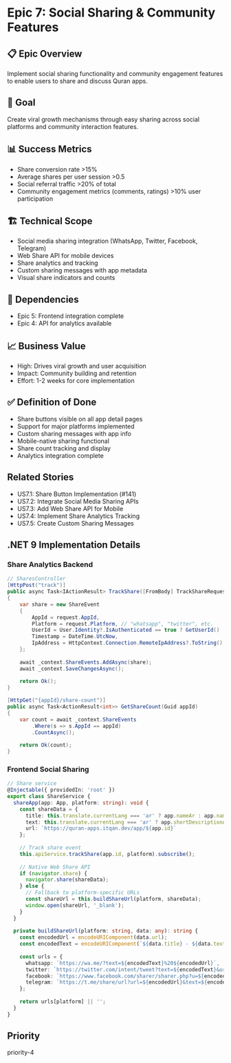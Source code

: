 # Epic 7: Social Sharing & Community Features

## 📋 Epic Overview
Implement social sharing functionality and community engagement features to enable users to share and discuss Quran apps.

## 🎯 Goal
Create viral growth mechanisms through easy sharing across social platforms and community interaction features.

## 📊 Success Metrics
- Share conversion rate >15%
- Average shares per user session >0.5
- Social referral traffic >20% of total
- Community engagement metrics (comments, ratings) >10% user participation

## 🏗️ Technical Scope
- Social media sharing integration (WhatsApp, Twitter, Facebook, Telegram)
- Web Share API for mobile devices
- Share analytics and tracking
- Custom sharing messages with app metadata
- Visual share indicators and counts

## 🔗 Dependencies
- Epic 5: Frontend integration complete
- Epic 4: API for analytics available

## 📈 Business Value
- High: Drives viral growth and user acquisition
- Impact: Community building and retention
- Effort: 1-2 weeks for core implementation

## ✅ Definition of Done
- Share buttons visible on all app detail pages
- Support for major platforms implemented
- Custom sharing messages with app info
- Mobile-native sharing functional
- Share count tracking and display
- Analytics integration complete

## Related Stories
- US7.1: Share Button Implementation (#141)
- US7.2: Integrate Social Media Sharing APIs
- US7.3: Add Web Share API for Mobile
- US7.4: Implement Share Analytics Tracking
- US7.5: Create Custom Sharing Messages

## .NET 9 Implementation Details
### Share Analytics Backend
```csharp
// SharesController
[HttpPost("track")]
public async Task<IActionResult> TrackShare([FromBody] TrackShareRequest request)
{
    var share = new ShareEvent
    {
        AppId = request.AppId,
        Platform = request.Platform, // "whatsapp", "twitter", etc.
        UserId = User.Identity?.IsAuthenticated == true ? GetUserId() : null,
        Timestamp = DateTime.UtcNow,
        IpAddress = HttpContext.Connection.RemoteIpAddress?.ToString()
    };
    
    await _context.ShareEvents.AddAsync(share);
    await _context.SaveChangesAsync();
    
    return Ok();
}

[HttpGet("{appId}/share-count")]
public async Task<ActionResult<int>> GetShareCount(Guid appId)
{
    var count = await _context.ShareEvents
        .Where(s => s.AppId == appId)
        .CountAsync();
    
    return Ok(count);
}
```

### Frontend Social Sharing
```typescript
// Share service
@Injectable({ providedIn: 'root' })
export class ShareService {
  shareApp(app: App, platform: string): void {
    const shareData = {
      title: this.translate.currentLang === 'ar' ? app.nameAr : app.nameEn,
      text: this.translate.currentLang === 'ar' ? app.shortDescriptionAr : app.shortDescriptionEn,
      url: `https://quran-apps.itqan.dev/app/${app.id}`
    };
    
    // Track share event
    this.apiService.trackShare(app.id, platform).subscribe();
    
    // Native Web Share API
    if (navigator.share) {
      navigator.share(shareData);
    } else {
      // Fallback to platform-specific URLs
      const shareUrl = this.buildShareUrl(platform, shareData);
      window.open(shareUrl, '_blank');
    }
  }
  
  private buildShareUrl(platform: string, data: any): string {
    const encodedUrl = encodeURIComponent(data.url);
    const encodedText = encodeURIComponent(`${data.title} - ${data.text}`);
    
    const urls = {
      whatsapp: `https://wa.me/?text=${encodedText}%20${encodedUrl}`,
      twitter: `https://twitter.com/intent/tweet?text=${encodedText}&url=${encodedUrl}`,
      facebook: `https://www.facebook.com/sharer/sharer.php?u=${encodedUrl}`,
      telegram: `https://t.me/share/url?url=${encodedUrl}&text=${encodedText}`
    };
    
    return urls[platform] || '';
  }
}
```

## Priority
priority-4